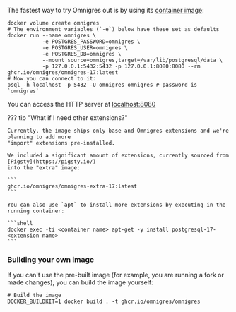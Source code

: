The fastest way to try Omnigres out is by using
its [container image](https://github.com/omnigres/omnigres/pkgs/container/omnigres):

```shell
docker volume create omnigres
# The environment variables (`-e`) below have these set as defaults
docker run --name omnigres \
           -e POSTGRES_PASSWORD=omnigres \
           -e POSTGRES_USER=omnigres \
           -e POSTGRES_DB=omnigres \
           --mount source=omnigres,target=/var/lib/postgresql/data \
           -p 127.0.0.1:5432:5432 -p 127.0.0.1:8080:8080 --rm ghcr.io/omnigres/omnigres-17:latest
# Now you can connect to it:
psql -h localhost -p 5432 -U omnigres omnigres # password is `omnigres`
```

You can access the HTTP server at [localhost:8080](http://localhost:8080)

??? tip "What if I need other extensions?"

    Currently, the image ships only base and Omnigres extensions and we're planning to add more
    "import" extensions pre-installed.

    We included a significant amount of extensions, currently sourced from [Pigsty](https://pigsty.io/)
    into the "extra" image: 

    ```
    ghcr.io/omnigres/omnigres-extra-17:latest
    ```

    You can also use `apt` to install more extensions by executing in the running container:

    ```shell
    docker exec -ti <container name> apt-get -y install postgresql-17-<extension name>
    ```

### Building your own image

If you can't use the pre-built image (for example, you are running a fork or made changes), you can build the image
yourself:

```shell
# Build the image
DOCKER_BUILDKIT=1 docker build . -t ghcr.io/omnigres/omnigres
```
